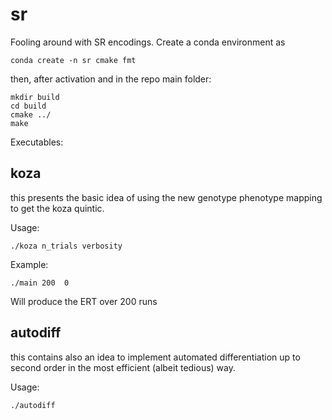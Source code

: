 # sr
Fooling around with SR encodings. Create a conda environment as
```
conda create -n sr cmake fmt
```
then, after activation and in the repo main folder:
```
mkdir build
cd build
cmake ../
make
```

Executables:
## koza
this presents the basic idea of using the new genotype phenotype mapping to get the koza quintic.

Usage:
```
./koza n_trials verbosity
```
Example: 
```
./main 200  0
```
Will produce the ERT over 200 runs

## autodiff
this contains also an idea to implement automated differentiation up to second order in the most efficient (albeit tedious) way.

Usage:
```
./autodiff
```
